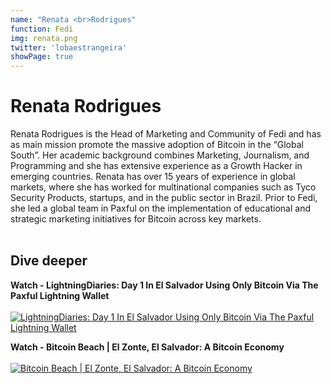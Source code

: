 ```yaml
---
name: "Renata <br>Rodrigues"
function: Fedi
img: renata.png
twitter: 'lobaestrangeira'
showPage: true
---
```


# Renata Rodrigues
 
Renata Rodrigues is the Head of Marketing and Community of Fedi and has as main mission promote the massive adoption of Bitcoin in the “Global South”. Her academic background combines Marketing, Journalism, and Programming and she has extensive experience as a Growth Hacker in emerging countries. Renata has over 15 years of experience in global markets, where she has worked for multinational companies such as Tyco Security Products, startups, and in the public sector in Brazil. Prior to Fedi, she led a global team in Paxful on the implementation of educational and strategic marketing initiatives for Bitcoin across key markets.
<br><br>

## Dive deeper


<div class="grid grid-cols-2 gap-5">
<div class="p-3 my-2">

**Watch - LightningDiaries: Day 1 In El Salvador Using Only Bitcoin Via The Paxful Lightning Wallet** <br><br>
[ ![LightningDiaries: Day 1 In El Salvador Using Only Bitcoin Via The Paxful Lightning Wallet](/content/will_paxfullwallet.png)](https://www.youtube.com/watch?v=O9EwK3nvsIk/)
</div>

<div class="p-3 my-2">

**Watch - Bitcoin Beach | El Zonte, El Salvador: A Bitcoin Economy** <br><br>
[ ![Bitcoin Beach | El Zonte, El Salvador: A Bitcoin Economy](/content/will_bitcoinbeach.png)](https://www.youtube.com/watch?v=xnqHODbC2Tc/)
</div>



</div>

<br>





